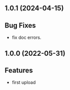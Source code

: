 ## 1.0.1 (2024-04-15)

## Bug Fixes

- fix doc errors.

## 1.0.0 (2022-05-31)

## Features

- first upload
